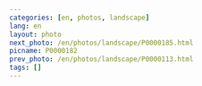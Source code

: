 ```yaml
---
categories: [en, photos, landscape]
lang: en
layout: photo
next_photo: /en/photos/landscape/P0000185.html
picname: P0000182
prev_photo: /en/photos/landscape/P0000113.html
tags: []
---
```


